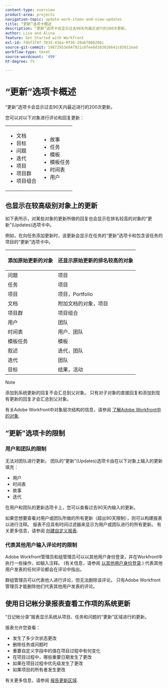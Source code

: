```yaml
---
content-type: overview
product-area: projects
navigation-topic: update-work-items-and-view-updates
title: “更新”选项卡概述
description: “更新”选项卡会显示过去90天内最近进行的200次更新。
author: Lisa and Alina
feature: Get Started with Workfront
exl-id: f8bf374f-703d-416a-9f36-28a6708620bc
source-git-commit: 19872953e847921c0fee6d383026641c05012ead
workflow-type: tm+mt
source-wordcount: '499'
ht-degree: 7%

---
```


# “更新”选项卡概述

<!--<span class="preview">The highlighted information on this page refers to functionality not yet generally available. It is available only for a limited number of objects when you opt in to the new commenting experience Beta.</span> -->

<!-- for preview commenting beta: at the release of commenting beta: change the title to: Updates section overview - also update ALL articles from which this is linked-->

“更新”选项卡会显示过去90天内最近进行的200次更新。

您可以对以下对象进行评论和回复更新：

<table style="table-layout:auto"> 
 <col> 
 <col> 
 <tbody> 
  <tr> 
   <td> 
    <ul> 
     <li>文档</li> 
     <li>目标</li> 
     <li>问题</li> 
     <li>迭代</li> 
     <li>项目</li> 
     <li>项目群</li> 
     <li>项目组合</li> 
    </ul> </td> 
   <td> 
    <ul> 
     <li>故事</li> 
     <li>任务</li> 
     <li>模板</li> 
     <li>模板任务</li> 
     <li>时间表</li> 
     <li>用户</li> 
    </ul> </td> 
  </tr> 
 </tbody> 
</table>

## 也显示在较高级别对象上的更新

如下表所示，对某些对象的更新所做的回复也会显示在排名较高的对象的“更新”(Updates)选项卡中。

例如，在向任务添加更新时，该更新会显示在任务的“更新”选项卡和包含该任务的项目的“更新”选项卡中。

<table style="table-layout:auto"> 
 <col> 
 <col> 
 <thead> 
  <tr> 
   <th><strong>添加原始更新的对象</strong> </th> 
   <th> <p><strong>还显示原始更新的排名较高的对象</strong> </p> </th> 
  </tr> 
 </thead> 
 <tbody> 
  <tr> 
   <td>问题</td> 
   <td>项目</td> 
  </tr> 
  <tr> 
   <td>任务</td> 
   <td>项目</td> 
  </tr> 
  <tr> 
   <td>项目</td> 
   <td>项目，Portfolio</td> 
  </tr> 
  <tr data-mc-conditions=""> 
   <td>文档 </td> 
   <td>附加文档的对象，项目 </td> 
  </tr> 
  <tr> 
   <td>项目群</td> 
   <td>项目组合</td> 
  </tr> 
  <tr> 
   <td>用户</td> 
   <td>团队</td> 
  </tr> 
  <tr> 
   <td>时间表</td> 
   <td>用户、团队</td> 
  </tr> 
  <tr> 
   <td>模板任务</td> 
   <td>模板</td> 
  </tr> 
  <tr> 
   <td>叙述</td> 
   <td>迭代，团队</td> 
  </tr> 
  <tr> 
   <td>迭代</td> 
   <td>团队</td> 
  </tr>

<tr> 
   <td>目标</td> 
   <td>结果，活动</td> 
  </tr> 
 </tbody> 
</table>

>[!NOTE]
>
>添加到系统更新的回复不会汇总到父对象。 只有对子对象的直接回复和添加到现有更新的回复才会汇总到父对象。
>
>有关Adobe Workfront中对象层次结构的信息，请参阅 [了解Adobe Workfront中的对象](../../workfront-basics/navigate-workfront/workfront-navigation/understand-objects.md).

<!-- drafted for the new commenting experience for issues in beta: Add this paragraph to the note above: 
><span class="preview"> It is not possible to reply to system updates in the new commenting experience Beta. For more information, see [New commenting experience](../updating-work-items-and-viewing-updates/unified-commenting-experience.md).</span> -->

## “更新”选项卡的限制

### 用户和团队的限制

无法对团队进行更新。 团队的“更新”(Updates)选项卡由在以下对象上输入的更新填充：

* 用户
* 时间表
* 故事
* 迭代

在用户和团队的更新选项卡上，您可以查看过去90天内输入的更新。

如果您想要查看对用户或团队所做的所有更新（超出90天限制），则可以构建报表以进行注释。 报表不应具有时间过滤器来显示为用户或团队进行的所有更新。 有关更多信息，请参阅 [创建自定义报表](../../reports-and-dashboards/reports/creating-and-managing-reports/create-custom-report.md).

### 代表其他用户输入评论时的限制

Adobe Workfront管理员和组管理员可以以其他用户身份登录，并在Workfront中执行一些操作，如输入注释。 (有关信息，请参阅 [以其他用户身份登录](../../administration-and-setup/add-users/create-and-manage-users/log-in-as-another-user.md).) 代表其他用户发表的任何评论都会在评论中指出。

群组管理员可以代表他人进行评论，但无法删除该评论。 只有Adobe Workfront管理员才能删除他们代表其他用户发表的评论。

## 使用日记帐分录报表查看工作项的系统更新

“日记帐分录”报表显示系统从项目、任务和问题的“更新”区域进行的更新。

报表允许您查看：

* 发生了多少次状态更改
* 删除任务或问题时
* 重要自定义字段中的值在项目过程中有何变化
* 在项目过程中，哪些重要日期发生了更改
* 如果在项目过程中优先级发生了更改
* 如果项目的所有者发生更改

有关更多信息，请参阅 [报告更新区域](../../reports-and-dashboards/reports/creating-and-managing-reports/create-journal-entry-report.md).
